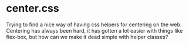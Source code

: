 # center.css

Trying to find a nice way of having css helpers for centering on the web. Centering has always been hard, it has gotten a lot easier with things like flex-box, but how can we make it dead simple with helper classes?
